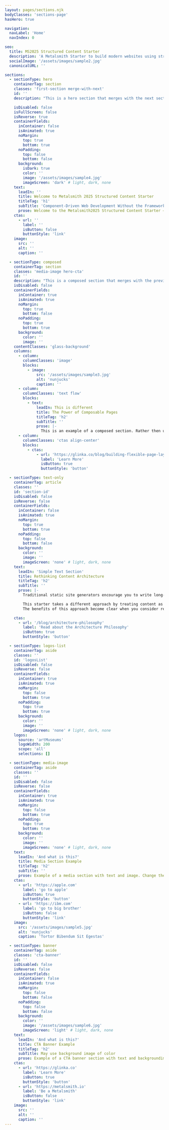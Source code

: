 ```yaml
---
layout: pages/sections.njk
bodyClasses: 'sections-page'
hasHero: true

navigation:
  navLabel: 'Home'
  navIndex: 0

seo:
  title: MS2025 Structured Content Starter
  description: 'A Metalsmith Starter to build modern websites using structured data and reusable components.'
  socialImage: '/assets/images/sample2.jpg'
  canonicalURL: ''

sections:
  - sectionType: hero
    containerTag: section
    classes: 'first-section merge-with-next'
    id: ''
    description: "This is a hero section that merges with the next section. The hero section has a class of 'merge-with-next' which removes the bottom margin. The next section has 'containerFields.noMargin.top' set to true which removes the top margin. The hero section also has a class of 'main-hero' which is used to apply specific styles for this particulat hero implementation."

    isDisabled: false
    isFullScreen: false
    isReverse: true
    containerFields:
      inContainer: false
      isAnimated: true
      noMargin:
        top: true
        bottom: true
      noPadding:
        top: false
        bottom: false
      background:
        isDark: true
        color: ''
        image: '/assets/images/sample4.jpg'
        imageScreen: 'dark' # light, dark, none
    text:
      leadIn: ''
      title: Welcome to Metalsmith 2025 Structured Content Starter
      titleTag: 'h1'
      subTitle: 'Component-Driven Web Development Without the Framework Overhead'
      prose: Welcome to the Metalsmith2025 Structured Content Starter – a demonstration of how modern websites can be built using structured data and reusable components without relying on heavy Markdown content or complex JavaScript frameworks. This starter showcases a component-based approach to static site generation that prioritizes maintainability, consistency, and developer experience.
    ctas:
      - url: ''
        label: ''
        isButton: false
        buttonStyle: 'link'
    image:
      src: ''
      alt: ''
      caption: ''

  - sectionType: composed
    containerTag: section
    classes: 'media-image hero-cta'
    id: ''
    description: "This is a composed section that merges with the previous hero section. The hero section has a class of 'merge-with-next' which removes the bottom margin. The composed section has 'containerFields.noMargin.top' set to true which removes the top margin. The composed section also has a class of 'in-container' which wraps the section in a container. This is a popular visual pattern in corporate and marketing websites."
    isDisabled: false
    containerFields:
      inContainer: true
      isAnimated: true
      noMargin:
        top: true
        bottom: false
      noPadding:
        top: true
        bottom: true
      background:
        color: ''
        image: ''
    contentClasses: 'glass-background'
    columns:
      - column:
        columnClasses: 'image'
        blocks:
          - image:
              src: '/assets/images/sample3.jpg'
              alt: 'nunjucks'
              caption: ''
      - column:
        columnClasses: 'text flow'
        blocks:
          - text:
              leadIn: This is different
              title: The Power of Composable Pages
              titleTag: 'h2'
              subTitle: ''
              prose: |-
                This is an example of a composed section. Rather then using a monolithic section, the composed section allows for multiple columns of content. Allowing the composition of custom layouts.
      - column:
        columnClasses: 'ctas align-center'
        blocks:
          - ctas:
              - url: 'https://glinka.co/blog/building-flexible-page-layouts/'
                label: 'Learn More'
                isButton: true
                buttonStyle: 'button'

  - sectionType: text-only
    containerTag: article
    classes: ''
    id: 'section-id'
    isDisabled: false
    isReverse: false
    containerFields:
      inContainer: false
      isAnimated: true
      noMargin:
        top: true
        bottom: true
      noPadding:
        top: false
        bottom: false
      background:
        color: ''
        image: ''
        imageScreen: 'none' # light, dark, none
    text:
      leadIn: 'Simple Text Section'
      title: Rethinking Content Architecture
      titleTag: 'h2'
      subTitle: ''
      prose: |-
        Traditional static site generators encourage you to write long-form Markdown content mixed with occasional structured elements. While this works well for blogs and documentation sites, it can become unwieldy when building more complex websites that require consistent design patterns and reusable components.

        This starter takes a different approach by treating content as structured data organized into discrete sections. Instead of writing lengthy Markdown files, you define your content through frontmatter configuration and compose pages from reusable components.
        The benefits of this approach become clear when you consider real-world content management scenarios. Content creators can focus on the substance of their message without worrying about markup details. Designers can ensure visual consistency across the entire site. Developers can maintain a clean separation between content, presentation, and logic.

    ctas:
      - url: '/blog/architecture-philosophy'
        label: 'Read about the Architecture Philosophy'
        isButton: true
        buttonStyle: 'button'

  - sectionType: logos-list
    containerTag: aside
    classes: ''
    id: 'logosList'
    isDisabled: false
    isReverse: false
    containerFields:
      inContainer: true
      isAnimated: true
      noMargin:
        top: false
        bottom: true
      noPadding:
        top: true
        bottom: true
      background:
        color: ''
        image: ''
        imageScreen: 'none' # light, dark, none
    logos:
      source: 'artMuseums'
      logoWidth: 200
      scope: 'all'
      selections: []

  - sectionType: media-image
    containerTag: aside
    classes: ''
    id: ''
    isDisabled: false
    isReverse: false
    containerFields:
      inContainer: true
      isAnimated: true
      noMargin:
        top: false
        bottom: true
      noPadding:
        top: true
        bottom: true
      background:
        color: ''
        image: ''
        imageScreen: 'none' # light, dark, none
    text:
      leadIn: 'And what is this?'
      title: Media Section Example
      titleTag: 'h2'
      subTitle: ''
      prose: Example of a media section with text and image. Change the image/text positions by setting the 'isReverse' property in the section data. The text area has a lead-in, title, sub-title, and prose. The prose is markdown text. All of the text parts are optional. There can be multiple CTAs, which are optional and may be buttons or links.
    ctas:
      - url: 'https://apple.com'
        label: 'go to apple'
        isButton: true
        buttonStyle: 'button'
      - url: 'https://ibm.com'
        label: 'go to big brother'
        isButton: false
        buttonStyle: 'link'
    image:
      src: '/assets/images/sample5.jpg'
      alt: 'nunjucks'
      caption: 'Tortor Bibendum Sit Egestas'

  - sectionType: banner
    containerTag: aside
    classes: 'cta-banner'
    id: ''
    isDisabled: false
    isReverse: false
    containerFields:
      inContainer: false
      isAnimated: true
      noMargin:
        top: false
        bottom: false
      noPadding:
        top: false
        bottom: false
      background:
        color: ''
        image: '/assets/images/sample6.jpg'
        imageScreen: 'light' # light, dark, none
    text:
      leadIn: 'And what is this?'
      title: CTA Banner Example
      titleTag: 'h2'
      subTitle: May use background image of color
      prose: Example of a CTA banner section with text and backgroundimage. The text area has a lead-in, title, sub-title, and prose. The prose is markdown text. All of the text parts are optional. There can be multiple CTAs, which are optional and may be buttons or links.
    ctas:
      - url: 'https://glinka.co'
        label: 'Learn More'
        isButton: true
        buttonStyle: 'button'
      - url: 'https://metalsmith.io'
        label: 'Be a Metalsmith'
        isButton: false
        buttonStyle: 'link'
    image:
      src: ''
      alt: ''
      caption: ''
---
```

